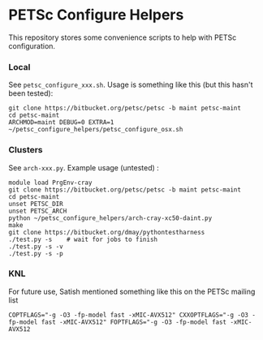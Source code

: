 # PETSc Configure Helpers
This repository stores some convenience scripts to help with PETSc configuration.

### Local ###
See `petsc_configure_xxx.sh`. Usage is something like this (but this hasn't been tested):

    git clone https://bitbucket.org/petsc/petsc -b maint petsc-maint
    cd petsc-maint
    ARCHMOD=maint DEBUG=0 EXTRA=1 ~/petsc_configure_helpers/petsc_configure_osx.sh

### Clusters ###
See `arch-xxx.py`. Example usage (untested) :

    module load PrgEnv-cray 
    git clone https://bitbucket.org/petsc/petsc -b maint petsc-maint
    cd petsc-maint
    unset PETSC_DIR
    unset PETSC_ARCH
    python ~/petsc_configure_helpers/arch-cray-xc50-daint.py
    make
    git clone https://bitbucket.org/dmay/pythontestharness
    ./test.py -s    # wait for jobs to finish
    ./test.py -s -v
    ./test.py -s -p

### KNL
For future use, Satish mentioned something like this on the PETSc mailing list

    COPTFLAGS="-g -O3 -fp-model fast -xMIC-AVX512" CXXOPTFLAGS="-g -O3 -fp-model fast -xMIC-AVX512" FOPTFLAGS="-g -O3 -fp-model fast -xMIC-AVX512

